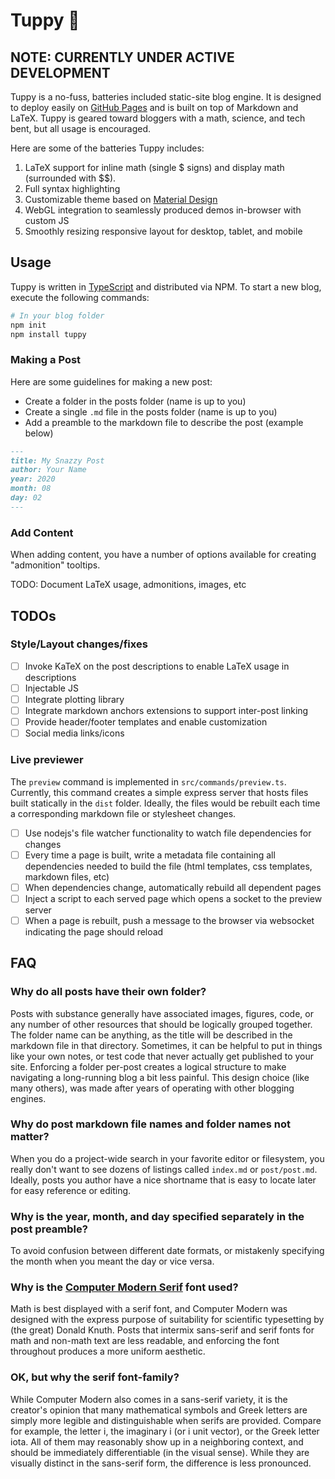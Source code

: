 # Tuppy 🍲

## NOTE: CURRENTLY UNDER ACTIVE DEVELOPMENT

Tuppy is a no-fuss, batteries included static-site blog engine. It is designed
to deploy easily on [GitHub Pages](https://pages.github.com/) and is built on
top of Markdown and LaTeX. Tuppy is geared toward bloggers with a math, science,
and tech bent, but all usage is encouraged.

Here are some of the batteries Tuppy includes:

1. LaTeX support for inline math (single $ signs) and display math (surrounded
   with $$).
2. Full syntax highlighting
3. Customizable theme based on [Material Design](https://material.io/)
4. WebGL integration to seamlessly produced demos in-browser with custom JS
5. Smoothly resizing responsive layout for desktop, tablet, and mobile

## Usage

Tuppy is written in [TypeScript](https://www.typescriptlang.org/) and distributed
via NPM. To start a new blog, execute the following commands:

```bash
# In your blog folder
npm init
npm install tuppy
```

### Making a Post

Here are some guidelines for making a new post:

- Create a folder in the posts folder (name is up to you)
- Create a single `.md` file in the posts folder (name is up to you)
- Add a preamble to the markdown file to describe the post (example below)

```md
---
title: My Snazzy Post
author: Your Name
year: 2020
month: 08
day: 02
---
```

### Add Content

When adding content, you have a number of options available for creating "admonition"
tooltips.

TODO: Document LaTeX usage, admonitions, images, etc

## TODOs

### Style/Layout changes/fixes

- [ ] Invoke KaTeX on the post descriptions to enable LaTeX usage in descriptions
- [ ] Injectable JS
- [ ] Integrate plotting library
- [ ] Integrate markdown anchors extensions to support inter-post linking
- [ ] Provide header/footer templates and enable customization
- [ ] Social media links/icons

### Live previewer

The `preview` command is implemented in `src/commands/preview.ts`. Currently, this
command creates a simple express server that hosts files built statically in the `dist`
folder. Ideally, the files would be rebuilt each time a corresponding markdown file or
stylesheet changes.

- [ ] Use nodejs's file watcher functionality to watch file dependencies for changes
- [ ] Every time a page is built, write a metadata file containing all dependencies needed
      to build the file (html templates, css templates, markdown files, etc)
- [ ] When dependencies change, automatically rebuild all dependent pages
- [ ] Inject a script to each served page which opens a socket to the preview server
- [ ] When a page is rebuilt, push a message to the browser via websocket indicating the page
      should reload

## FAQ

### Why do all posts have their own folder?

Posts with substance generally have associated images, figures,
code, or any number of other resources that should be logically grouped together.
The folder name can be anything, as the title will be described in the markdown
file in that directory. Sometimes, it can be helpful to put in things like
your own notes, or test code that never actually get published to your site.
Enforcing a folder per-post creates a logical structure to make navigating
a long-running blog a bit less painful. This design choice (like many others),
was made after years of operating with other blogging engines.

### Why do post markdown file names and folder names not matter?

When you do a project-wide search in your favorite editor or filesystem, you
really don't want to see dozens of listings called `index.md` or `post/post.md`.
Ideally, posts you author have a nice shortname that is easy to locate later
for easy reference or editing.

### Why is the year, month, and day specified separately in the post preamble?

To avoid confusion between different date formats, or mistakenly specifying the
month when you meant the day or vice versa.

### Why is the [Computer Modern Serif](https://en.wikipedia.org/wiki/Computer_Modern) font used?

Math is best displayed with a serif font, and Computer Modern was designed with
the express purpose of suitability for scientific typesetting by (the great)
Donald Knuth. Posts that intermix sans-serif and serif fonts for math and non-math
text are less readable, and enforcing the font throughout produces a more
uniform aesthetic.

### OK, but why the serif font-family?

While Computer Modern also comes in a sans-serif variety, it is the creator's
opinion that many mathematical symbols and Greek letters are simply more
legible and distinguishable when serifs are provided. Compare for example, the
letter i, the imaginary i (or i unit vector), or the Greek letter iota. All of
them may reasonably show up in a neighboring context, and should be immediately
differentiable (in the visual sense). While they are visually distinct in the
sans-serif form, the difference is less pronounced.
